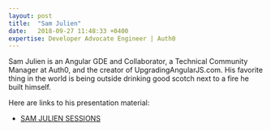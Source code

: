 ```yaml
---
layout: post
title:  "Sam Julien"
date:   2018-09-27 11:48:33 +0400
expertise: Developer Advocate Engineer | Auth0
---
```


Sam Julien is an Angular GDE and Collaborator, a Technical Community Manager at Auth0, and the creator of UpgradingAngularJS.com. His favorite thing in the world is being outside drinking good scotch next to a fire he built himself.

Here are links to his presentation material:

- [SAM JULIEN SESSIONS](https://community.auth0.com/t/angularmix-las-vegas-nv-nov-18-21-2019/34096/2)
